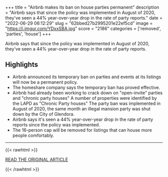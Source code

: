 +++
title = "Airbnb makes its ban on house parties permanent"
description = "Airbnb says that since the policy was implemented in August of 2020, they've seen a 44% year-over-year drop in the rate of party reports."
date = "2022-06-29 06:12:29"
slug = "62bbed27b2995201e22ef5cd"
image = "https://i.imgur.com/YDxxSBA.jpg"
score = "2186"
categories = ['removed', 'parties', 'house']
+++

Airbnb says that since the policy was implemented in August of 2020, they've seen a 44% year-over-year drop in the rate of party reports.

## Highlights

- Airbnb announced its temporary ban on parties and events at its listings will now be a permanent policy.
- The homeshare company says the temporary ban has proved effective.
- Airbnb had already been working to crack down on "open-invite" parties and "chronic party houses" A number of properties were identified by the LAPD as "Chronic Party houses" The party ban was implemented in August of 2020, the same month an illegal mansion party was shut down by the City of Glendora.
- Airbnb says it's seen a 44% year-over-year drop in the rate of party reports since the policy was implemented.
- The 16-person cap will be removed for listings that can house more people comfortably.

---

{{< rawhtml >}}
  <p class="article-category">
    <a target="_blank" href="https://www.cbsnews.com/losangeles/news/airbnb-ban-house-parties-permanent/">READ THE ORIGINAL ARTICLE</a>
  </p>
{{< /rawhtml >}}
